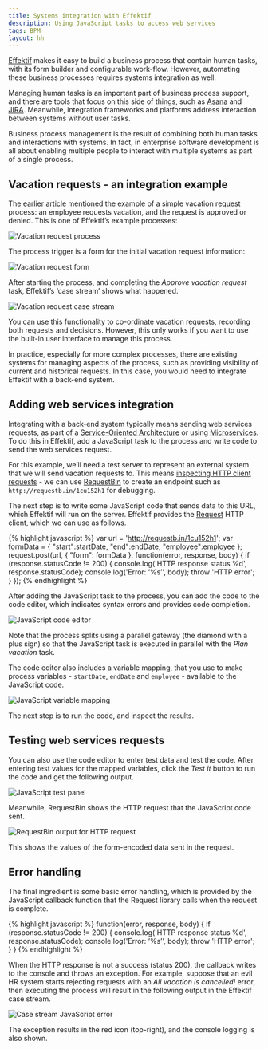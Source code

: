 ```yaml
---
title: Systems integration with Effektif
description: Using JavaScript tasks to access web services
tags: BPM
layout: hh
---
```


[Effektif](effektif-hosted-bpm) makes it easy to build a business process that contain human tasks, with its form builder and configurable work-flow. However, automating these business processes  requires systems integration as well.

Managing human tasks is an important part of business process support, and there are tools that focus on this side of things, such as [Asana](https://asana.com) and [JIRA](https://www.atlassian.com/software/jira). Meanwhile, integration frameworks and platforms address interaction between systems without user tasks.

Business process management is the result of combining both human tasks and interactions with systems. In fact, in enterprise software development is all about enabling multiple people to interact with multiple systems as part of a single process.


## Vacation requests - an integration example

The [earlier article](effektif-hosted-bpm) mentioned the example of a simple vacation request process: an employee requests vacation, and the request is approved or denied. This is one of Effektif’s example processes:

![Vacation request process](effektif/vacation-request-flow.png)

The process trigger is a form for the initial vacation request information:

![Vacation request form](effektif/vacation-request-form.png)

After starting the process, and completing the _Approve vacation request_ task, Effektif’s ‘case stream’ shows what happened.

![Vacation request case stream](effektif/vacation-request-case-stream.png)

You can use this functionality to co-ordinate vacation requests, recording both requests and decisions. However, this only works if you want to use the built-in user interface to manage this process.

In practice, especially for more complex processes, there are existing systems for managing aspects of the process, such as providing visibility of current and historical requests. In this case, you would need to integrate Effektif with a back-end system.


## Adding web services integration

Integrating with a back-end system typically means sending web services requests, as part of a [Service-Oriented Architecture](http://en.wikipedia.org/wiki/Service-oriented_architecture) or using [Microservices](http://en.wikipedia.org/wiki/Microservices). To do this in Effektif, add a JavaScript task to the process and write code to send the web services request.

For this example, we’ll need a test server to represent an external system that we will send vacation requests to. This means [inspecting HTTP client requests](inspecting-http-requests) - we can use [RequestBin](http://requestb.in) to create an endpoint such as `http://requestb.in/1cu152h1` for debugging.

The next step is to write some JavaScript code that sends data to this URL, which Effektif will run on the server. Effektif provides the [Request](https://github.com/mikeal/request/blob/master/README.md) HTTP client, which we can use as follows.

{% highlight javascript %}
var url = 'http://requestb.in/1cu152h1';
var formData = { "start":startDate, "end":endDate, "employee":employee };
request.post(url, { "form": formData }, function(error, response, body) {
    if (response.statusCode != 200) {
        console.log('HTTP response status %d', response.statusCode);
        console.log('Error: ‘%s’', body);
        throw 'HTTP error';
    }
});
{% endhighlight %}

After adding the JavaScript task to the process, you can add the code to the code editor, which indicates syntax errors and provides code completion.

![JavaScript code editor](effektif/vacation-request-javascript.png)

Note that the process splits using a parallel gateway (the diamond with a plus sign) so that the JavaScript task is executed in parallel with the _Plan vacation_ task.

The code editor also includes a variable mapping, that you use to make process variables - `startDate`, `endDate` and `employee` - available to the JavaScript code.

![JavaScript variable mapping](effektif/vacation-request-javascript-variables.png)

The next step is to run the code, and inspect the results.


## Testing web services requests

 You can also use the code editor to enter test data and test the code. After entering test values for the mapped variables, click the _Test it_ button to run the code and get the following output.

![JavaScript test panel](effektif/vacation-request-javascript-test.png)

Meanwhile, RequestBin shows the HTTP request that the JavaScript code sent.

![RequestBin output for HTTP request](effektif/vacation-request-requestbin.png)

This shows the values of the form-encoded data sent in the request.


## Error handling

The final ingredient is some basic error handling, which is provided by the JavaScript callback function that the Request library calls when the request is complete.

{% highlight javascript %}
function(error, response, body) {
    if (response.statusCode != 200) {
        console.log('HTTP response status %d', response.statusCode);
        console.log('Error: ‘%s’', body);
        throw 'HTTP error';
    }
}
{% endhighlight %}

When the HTTP response is not a success (status 200), the callback writes to the console and throws an exception. For example, suppose that an evil HR system starts rejecting requests with an _All vacation is cancelled!_ error, then executing the process will result in the following output in the Effektif case stream.

![Case stream JavaScript error](effektif/vacation-request-error.png)

The exception results in the red icon (top-right), and the console logging is also shown.

